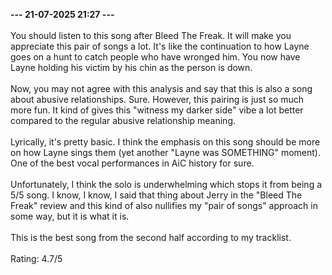 <b>--- 21-07-2025 21:27 ---</b>
<br/><br/>
You should listen to this song after Bleed The Freak. It will make you appreciate this pair of songs a lot. It's like the continuation to how Layne goes on a hunt to catch people who have wronged him. You now have Layne holding his victim by his chin as the person is down.
<br/><br/>
Now, you may not agree with this analysis and say that this is also a song about abusive relationships. Sure. However, this pairing is just so much more fun. It kind of gives this "witness my darker side" vibe a lot better compared to the regular abusive relationship meaning.
<br/><br/>
Lyrically, it's pretty basic. I think the emphasis on this song should be more on how Layne sings them (yet another "Layne was SOMETHING" moment). One of the best vocal performances in AiC history for sure.
<br/><br/>
Unfortunately, I think the solo is underwhelming which stops it from being a 5/5 song. I know, I know, I said that thing about Jerry in the "Bleed The Freak" review and this kind of also nullifies my "pair of songs" approach in some way, but it is what it is.
<br/><br/>
This is the best song from the second half according to my tracklist.
<br/><br/>
Rating: 4.7/5